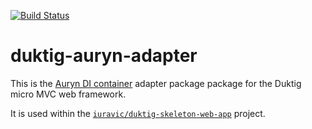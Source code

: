 [![Build Status](https://travis-ci.org/iuravic/duktig-auryn-adapter.svg?branch=master)](https://travis-ci.org/iuravic/duktig-auryn-adapter)

# duktig-auryn-adapter

This is the [Auryn DI container](https://github.com/rdlowrey/auryn) adapter package package for the Duktig micro MVC web framework. 

It is used within the [`iuravic/duktig-skeleton-web-app`](https://github.com/iuravic/duktig-skeleton-web-app) project.
